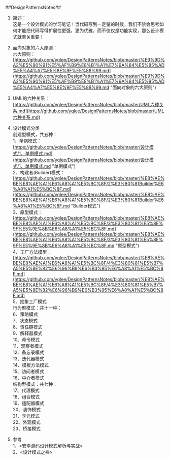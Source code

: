 ##DesignPatternsNotes##
1. 简述：  
   这是一个设计模式的学习笔记！当代码写到一定量的时候，我们不禁会思考如何才能把代码写得扩展性更强，更为优雅，而不仅仅是功能实现，那么设计模式就至关重要！

2. 面向对象的六大原则：  
   六大原则：  
    [https://github.com/yqlee/DesignPatternsNotes/blob/master/%E9%9D%A2%E5%90%91%E5%AF%B9%E8%B1%A1%E7%9A%84%E5%85%AD%E5%A4%A7%E5%8E%9F%E5%88%99.md](https://github.com/yqlee/DesignPatternsNotes/blob/master/%E9%9D%A2%E5%90%91%E5%AF%B9%E8%B1%A1%E7%9A%84%E5%85%AD%E5%A4%A7%E5%8E%9F%E5%88%99.md "面向对象的六大原则")  
3. UML的六种关系：  
   [https://github.com/yqlee/DesignPatternsNotes/blob/master/UML六种关系.md](https://github.com/yqlee/DesignPatternsNotes/blob/master/UML六种关系.md)  

3. 设计模式分类  
   创建型模式，共五种：  
   1、单例模式：  
		[https://github.com/yqlee/DesignPatternsNotes/blob/master/设计模式/1、单例模式.md](https://github.com/yqlee/DesignPatternsNotes/blob/master/设计模式/1、单例模式.md "单例模式")  
   2、构建者(Builder)模式：  
	[https://github.com/yqlee/DesignPatternsNotes/blob/master/%E8%AE%BE%E8%AE%A1%E6%A8%A1%E5%BC%8F/2%E3%80%81Builder%E6%A8%A1%E5%BC%8F.md](https://github.com/yqlee/DesignPatternsNotes/blob/master/%E8%AE%BE%E8%AE%A1%E6%A8%A1%E5%BC%8F/2%E3%80%81Builder%E6%A8%A1%E5%BC%8F.md "Builder模式")  
   3、原型模式：  
   [https://github.com/yqlee/DesignPatternsNotes/blob/master/%E8%AE%BE%E8%AE%A1%E6%A8%A1%E5%BC%8F/3%E3%80%81%E5%8E%9F%E5%9E%8B%E6%A8%A1%E5%BC%8F.md](https://github.com/yqlee/DesignPatternsNotes/blob/master/%E8%AE%BE%E8%AE%A1%E6%A8%A1%E5%BC%8F/3%E3%80%81%E5%8E%9F%E5%9E%8B%E6%A8%A1%E5%BC%8F.md "原型模式")  
   4、工厂方法模型：  
   [https://github.com/yqlee/DesignPatternsNotes/blob/master/%E8%AE%BE%E8%AE%A1%E6%A8%A1%E5%BC%8F/4%E3%80%81%E5%B7%A5%E5%8E%82%E6%96%B9%E6%B3%95%E6%A8%A1%E5%BC%8F.md](https://github.com/yqlee/DesignPatternsNotes/blob/master/%E8%AE%BE%E8%AE%A1%E6%A8%A1%E5%BC%8F/4%E3%80%81%E5%B7%A5%E5%8E%82%E6%96%B9%E6%B3%95%E6%A8%A1%E5%BC%8F.md)  
   5、抽象工厂模式  
   行为型模式：共十一种：  
   6、策略模式  
   7、状态模式  
   8、责任链模式  
   9、解释器模式  
   10、命令模式  
   11、观察者模式  
   12、备忘录模式  
   13、迭代器模式  
   14、模板方法模式  
   15、访问者模式  
   16、中介者模式  
   结构型模式：共七种：  
   17、代理模式  
   18、组合模式  
   19、适配器模式  
   20、装饰模式  
   21、享元模式  
   22、外观模式  
   23、桥接模式  
3. 参考  
  1、<安卓源码设计模式解析与实战>  
  2、<设计模式之禅>